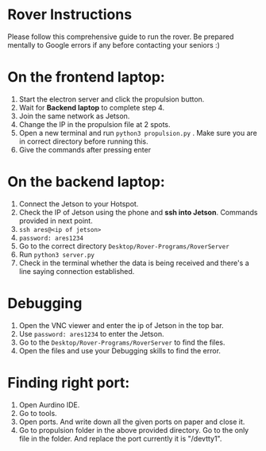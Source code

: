 # Rover Instructions

Please follow this comprehensive guide to run the rover. Be prepared mentally to Google errors if any before contacting your seniors :)

# On the frontend laptop:

 1. Start the electron server and click the propulsion button.
 2. Wait for **Backend laptop** to complete step 4.
 3. Join the same network as Jetson.
 4. Change the IP in the propulsion file at 2 spots.
 5. Open a new terminal and run `python3 propulsion.py` . Make sure you are in correct directory before running this.
 6. Give the commands after pressing enter
	 
# On the backend laptop:

 1. Connect the Jetson to your Hotspot.
 2. Check the IP of Jetson using the phone and **ssh into Jetson**. Commands provided in next point.
 3. `ssh ares@<ip of jetson>`
 4. `password: ares1234`
 5. Go to the correct directory `Desktop/Rover-Programs/RoverServer`
 6. Run `python3 server.py`
 7. Check in the terminal whether the data is being received and there's a line saying connection established. 
	 

# Debugging

 1. Open the VNC viewer and enter the ip of Jetson in the top bar.
 2. Use `password: ares1234` to enter the Jetson.
 3. Go to the `Desktop/Rover-Programs/RoverServer` to find the files.
 4. Open the files and use your Debugging skills to find the error.

# Finding right port:

 1. Open Aurdino IDE.
 2. Go to tools.
 3. Open ports. And write down all the given ports on paper and close it.
 4. Go to propulsion folder in the above provided directory. Go to the only file in the folder. And replace the port currently it is "/devtty1".
